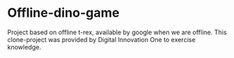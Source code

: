 # Offline-dino-game
Project based on offline t-rex, available by google when we are offline. This clone-project was provided by Digital Innovation One to exercise knowledge.
